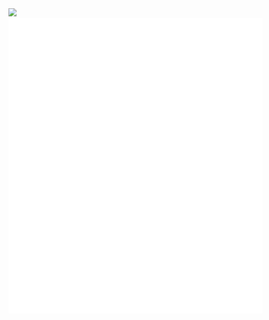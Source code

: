 
<img src="https://github-readme-stats.vercel.app/api/top-langs/?username=virisongithub&layout=pie&theme=tokyonight&langs_count=4&bg_color=transparent" />
<img src="./github-metrics.svg" />
